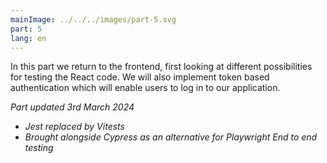 ```yaml
---
mainImage: ../../../images/part-5.svg
part: 5
lang: en
---
```


<div class="intro">

In this part we return to the frontend, first looking at different possibilities for testing the React code.  We will also implement token based authentication which will enable users to log in to our application.

<i>Part updated 3rd March 2024</i>
- <i>Jest replaced by Vitests</i>
- <i>Brought alongside Cypress as an alternative for Playwright End to end testing</i>

</div>
